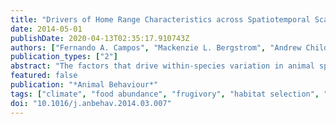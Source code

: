 ```yaml
---
title: "Drivers of Home Range Characteristics across Spatiotemporal Scales in a Neotropical Primate, Cebus capucinus"
date: 2014-05-01
publishDate: 2020-04-13T02:35:17.910743Z
authors: ["Fernando A. Campos", "Mackenzie L. Bergstrom", "Andrew Childers", "Jeremy D. Hogan", "Katharine M. Jack", "Amanda D. Melin", "Krisztina N. Mosdossy", "Monica S. Myers", "Nigel A. Parr", "Elizabeth Sargeant", "Valérie A. M. Schoof", "Linda M. Fedigan"]
publication_types: ["2"]
abstract: "The factors that drive within-species variation in animal space use remain poorly understood. A growing body of evidence suggests that both home range attributes and biological interpretations of the home range may depend fundamentally on the scale of analysis. We utilize a multiscale mixed effects modelling framework to examine how seasonal fluctuations in climate, food resource abundance and group mass affect variance in home range area and the maturity stage of forest used by a group-living Neotropical primate, the white-faced capuchin, _Cebus capucinus_. Using an 8-year data set representing over 20,000 contact hours, we estimated home ranges for seven social groups at four nested temporal scales and three nested spatial scales using a movement-based kernel method. Group mass was consistently the most important predictor of home range size in our models, and its effects were relatively insensitive to spatial or temporal scale. Mean daily maximum temperature was an influential factor in shaping monthly range area and composition, with hotter weather favouring smaller home range size and increased use of mature evergreen forest. Greater fruit availability was also associated with smaller monthly range area. The effects of temperature and fruit availability were both scale dependent: the impact of both variables was greatest on the core zone. The different study groups showed marked variation in the habitat composition of their home ranges, but in all groups, higher-use zones consisted of older, more evergreen forest. Our study illustrates the complex ecological processes that affect movement behaviour in a Neotropical primate across a range of spatial and temporal scales, highlighting the importance of group mass, climatic seasonality, landscape heterogeneity and dietary shifts in shaping the home range."
featured: false
publication: "*Animal Behaviour*"
tags: ["climate", "food abundance", "frugivory", "habitat selection", "movement ecology", "remote sensing", "scale dependence", "utilization distribution", "white-faced capuchin"]
doi: "10.1016/j.anbehav.2014.03.007"
---
```


